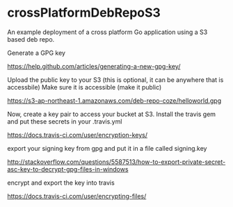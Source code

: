 # crossPlatformDebRepoS3
An example deployment of a cross platform Go application using a S3 based deb repo.

Generate a GPG key

https://help.github.com/articles/generating-a-new-gpg-key/

Upload the public key to your S3 (this is optional, it can be anywhere that is accessbile)
Make sure it is accessible (make it public)

https://s3-ap-northeast-1.amazonaws.com/deb-repo-coze/helloworld.gpg

Now, create a key pair to access your bucket at S3.
Install the travis gem and put these secrets in your .travis.yml

https://docs.travis-ci.com/user/encryption-keys/

export your signing key from gpg and put it in a file called signing.key

http://stackoverflow.com/questions/5587513/how-to-export-private-secret-asc-key-to-decrypt-gpg-files-in-windows

encrypt and export the key into travis

https://docs.travis-ci.com/user/encrypting-files/
